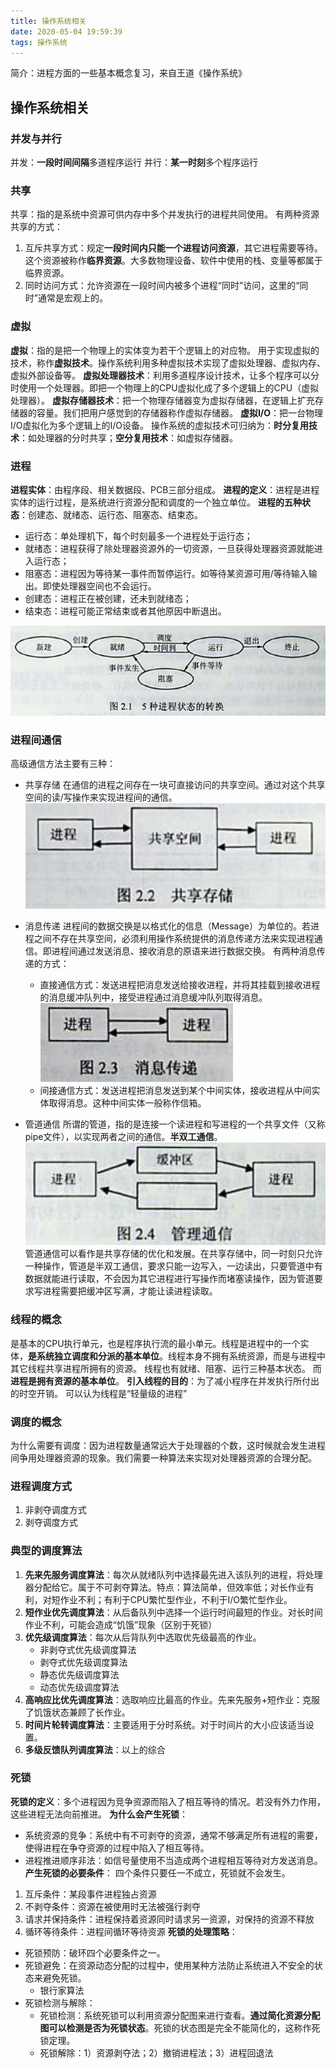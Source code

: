 ```yaml
---
title: 操作系统相关
date: 2020-05-04 19:59:39
tags: 操作系统
---
```

简介：进程方面的一些基本概念复习，来自王道《操作系统》
<!-- more -->
## 操作系统相关
### 并发与并行
并发：**一段时间间隔**多道程序运行
并行：**某一时刻**多个程序运行

### 共享
共享：指的是系统中资源可供内存中多个并发执行的进程共同使用。
有两种资源共享的方式：
1. 互斥共享方式：规定**一段时间内只能一个进程访问资源**，其它进程需要等待。这个资源被称作**临界资源**。大多数物理设备、软件中使用的栈、变量等都属于临界资源。
2. 同时访问方式：允许资源在一段时间内被多个进程“同时”访问，这里的“同时”通常是宏观上的。

### 虚拟
**虚拟**：指的是把一个物理上的实体变为若干个逻辑上的对应物。
用于实现虚拟的技术，称作**虚拟技术**。操作系统利用多种虚拟技术实现了虚拟处理器、虚拟内存、虚拟外部设备等。
**虚拟处理器技术**：利用多道程序设计技术，让多个程序可以分时使用一个处理器。即把一个物理上的CPU虚拟化成了多个逻辑上的CPU（虚拟处理器）。
**虚拟存储器技术**：把一个物理存储器变为虚拟存储器，在逻辑上扩充存储器的容量。我们把用户感觉到的存储器称作虚拟存储器。
**虚拟I/O**：把一台物理I/O虚拟化为多个逻辑上的I/O设备。
操作系统的虚拟技术可归纳为：**时分复用技术**：如处理器的分时共享；**空分复用技术**：如虚拟存储器。

### 进程
**进程实体**：由程序段、相关数据段、PCB三部分组成。
**进程的定义**：进程是进程实体的运行过程，是系统进行资源分配和调度的一个独立单位。
**进程的五种状态**：创建态、就绪态、运行态、阻塞态、结束态。
- 运行态：单处理机下，每个时刻最多一个进程处于运行态；
- 就绪态：进程获得了除处理器资源外的一切资源，一旦获得处理器资源就能进入运行态；
- 阻塞态：进程因为等待某一事件而暂停运行。如等待某资源可用/等待输入输出。即使处理器空间也不会运行。
- 创建态：进程正在被创建，还未到就绪态；
- 结束态：进程可能正常结束或者其他原因中断退出。

![5种状态转换](https://raw.githubusercontent.com/codingbylch/Figure_bed_for_blog/master/img_for_blog/20200504181058.png)


### 进程间通信
高级通信方法主要有三种：
- 共享存储
在通信的进程之间存在一块可直接访问的共享空间。通过对这个共享空间的读/写操作来实现进程间的通信。
![共享存储](https://raw.githubusercontent.com/codingbylch/Figure_bed_for_blog/master/img_for_blog/20200504181543.png)

- 消息传递
进程间的数据交换是以格式化的信息（Message）为单位的。若进程之间不存在共享空间，必须利用操作系统提供的消息传递方法来实现进程通信。即进程间通过发送消息、接收消息的原语来进行数据交换。
有两种消息传递的方式：
  - 直接通信方式：发送进程把消息发送给接收进程，并将其挂载到接收进程的消息缓冲队列中，接受进程通过消息缓冲队列取得消息。
    ![](https://raw.githubusercontent.com/codingbylch/Figure_bed_for_blog/master/img_for_blog/20200504182627.png)
  - 间接通信方式：发送进程把消息发送到某个中间实体，接收进程从中间实体取得消息。这种中间实体一般称作信箱。

- 管道通信
所谓的管道，指的是连接一个读进程和写进程的一个共享文件（又称pipe文件），以实现两者之间的通信。**半双工通信**。
![](https://raw.githubusercontent.com/codingbylch/Figure_bed_for_blog/master/img_for_blog/20200504182950.png)
管道通信可以看作是共享存储的优化和发展。在共享存储中，同一时刻只允许一种操作，管道是半双工通信，要求只能一边写入，一边读出，只要管道中有数据就能进行读取，不会因为其它进程进行写操作而堵塞读操作，因为管道要求写进程需要把缓冲区写满，才能让读进程读取。

### 线程的概念
是基本的CPU执行单元，也是程序执行流的最小单元。线程是进程中的一个实体，**是系统独立调度和分派的基本单位**。线程本身不拥有系统资源，而是与进程中其它线程共享进程所拥有的资源。
线程也有就绪、阻塞、运行三种基本状态。
而**进程是拥有资源的基本单位**。
**引入线程的目的**：为了减小程序在并发执行所付出的时空开销。
可以认为线程是“轻量级的进程”

### 调度的概念
为什么需要有调度：因为进程数量通常远大于处理器的个数，这时候就会发生进程间争用处理器资源的现象。我们需要一种算法来实现对处理器资源的合理分配。

### 进程调度方式
1. 非剥夺调度方式
2. 剥夺调度方式

### 典型的调度算法
1. **先来先服务调度算法**：每次从就绪队列中选择最先进入该队列的进程，将处理器分配给它。属于不可剥夺算法。特点：算法简单，但效率低；对长作业有利，对短作业不利；有利于CPU繁忙型作业，不利于I/O繁忙型作业。
2. **短作业优先调度算法**：从后备队列中选择一个运行时间最短的作业。对长时间作业不利，可能会造成“饥饿”现象（区别于死锁）
3. **优先级调度算法**：每次从后背队列中选取优先级最高的作业。
   - 非剥夺式优先级调度算法
   - 剥夺式优先级调度算法
   - 静态优先级调度算法
   - 动态优先级调度算法
4. **高响应比优先调度算法**：选取响应比最高的作业。先来先服务+短作业：克服了饥饿状态兼顾了长作业。
5. **时间片轮转调度算法**：主要适用于分时系统。对于时间片的大小应该适当设置。
6. **多级反馈队列调度算法**：以上的综合


### 死锁
**死锁的定义**：多个进程因为竞争资源而陷入了相互等待的情况。若没有外力作用，这些进程无法向前推进。
**为什么会产生死锁**：
- 系统资源的竞争：系统中有不可剥夺的资源，通常不够满足所有进程的需要，使得进程在争夺资源的过程中陷入了相互等待。
- 进程推进顺序非法：如信号量使用不当造成两个进程相互等待对方发送消息。
**产生死锁的必要条件**：
四个条件只要任一不成立，死锁就不会发生。
1. 互斥条件：某段事件进程独占资源
2. 不剥夺条件：资源在被使用时无法被强行剥夺
3. 请求并保持条件：进程保持着资源同时请求另一资源，对保持的资源不释放
4. 循环等待条件：进程间循环等待资源
**死锁的处理策略**：
- 死锁预防：破环四个必要条件之一。
- 死锁避免：在资源动态分配的过程中，使用某种方法防止系统进入不安全的状态来避免死锁。
  - 银行家算法
- 死锁检测与解除：
  - 死锁检测：系统死锁可以利用资源分配图来进行查看。**通过简化资源分配图可以检测是否为死锁状态**。死锁的状态图是完全不能简化的，这称作死锁定理。
  - 死锁解除：1）资源剥夺法；2）撤销进程法；3）进程回退法

